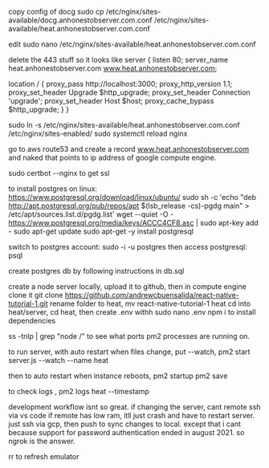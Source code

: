copy config of docg
sudo cp /etc/nginx/sites-available/docg.anhonestobserver.com.conf /etc/nginx/sites-available/heat.anhonestobserver.com.conf

edit
sudo nano /etc/nginx/sites-available/heat.anhonestobserver.com.conf

delete the 443 stuff so it looks like
server {
listen 80;
server_name heat.anhonestobserver.com www.heat.anhonestobserver.com;

location / {
proxy_pass http://localhost:3000;
proxy_http_version 1.1;
proxy_set_header Upgrade $http_upgrade;
proxy_set_header Connection 'upgrade';
proxy_set_header Host $host;
proxy_cache_bypass $http_upgrade;
}
}

sudo ln -s /etc/nginx/sites-available/heat.anhonestobserver.com.conf /etc/nginx/sites-enabled/
sudo systemctl reload nginx

go to aws route53 and create a record www.heat.anhonestobserver.com and naked that points to ip address of google compute engine.

sudo certbot --nginx to get ssl

to install postgres on linux: https://www.postgresql.org/download/linux/ubuntu/
sudo sh -c 'echo "deb http://apt.postgresql.org/pub/repos/apt $(lsb_release -cs)-pgdg main" > /etc/apt/sources.list.d/pgdg.list'
wget --quiet -O - https://www.postgresql.org/media/keys/ACCC4CF8.asc | sudo apt-key add -
sudo apt-get update
sudo apt-get -y install postgresql

switch to postgres account: sudo -i -u postgres
then access postgresql: psql

create postgres db by following instructions in db.sql

create a node server locally, upload it to github, then in compute engine clone it
git clone https://github.com/andrewcbuensalida/react-native-tutorial-1.git
rename folder to heat, mv react-native-tutorial-1 heat
cd into heat/server, cd heat, then create .env withh sudo nano .env
npm i to install dependencies

ss -tnlp | grep "node /" to see what ports pm2 processes are running on.

to run server, with auto restart when files change, put --watch,
pm2 start server.js --watch --name heat

then to auto restart when instance reboots,
pm2 startup
pm2 save

to check logs , pm2 logs heat --timestamp

development workflow isnt so great. if changing the server, cant remote ssh via vs code if remote has low ram, itll just crash and have to restart server. just ssh via gcp, then push to sync changes to local. except that i cant because support for password authentication ended in august 2021. so ngrok is the answer.

rr to refresh emulator
